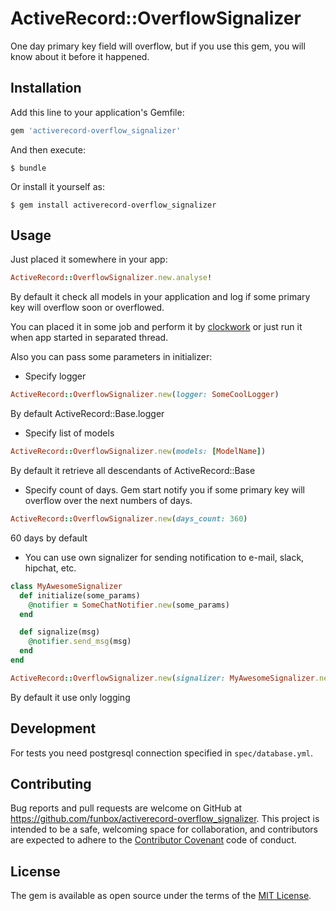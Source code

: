 # ActiveRecord::OverflowSignalizer

One day primary key field will overflow, but if you use this gem, you will know about it before it happened.

## Installation

Add this line to your application's Gemfile:

```ruby
gem 'activerecord-overflow_signalizer'
```

And then execute:

    $ bundle

Or install it yourself as:

    $ gem install activerecord-overflow_signalizer

## Usage

Just placed it somewhere in your app:
```ruby
ActiveRecord::OverflowSignalizer.new.analyse!
```

By default it check all models in your application and log if some primary key will overflow soon or overflowed.

You can placed it in some job and perform it by [clockwork](https://github.com/adamwiggins/clockwork)
or just run it when app started in separated thread.

Also you can pass some parameters in initializer:

+ Specify logger
```ruby
ActiveRecord::OverflowSignalizer.new(logger: SomeCoolLogger)
```
By default ActiveRecord::Base.logger

+ Specify list of models
```ruby
ActiveRecord::OverflowSignalizer.new(models: [ModelName])
```
By default it retrieve all descendants of ActiveRecord::Base

+ Specify count of days. Gem start notify you if some primary key will overflow over the next numbers of days.
```ruby
ActiveRecord::OverflowSignalizer.new(days_count: 360)
```
60 days by default

+ You can use own signalizer for sending notification to e-mail, slack, hipchat, etc.
```ruby
class MyAwesomeSignalizer
  def initialize(some_params)
    @notifier = SomeChatNotifier.new(some_params)
  end

  def signalize(msg)
    @notifier.send_msg(msg)
  end
end

ActiveRecord::OverflowSignalizer.new(signalizer: MyAwesomeSignalizer.new(some_params))
```
By default it use only logging

## Development

For tests you need postgresql connection specified in `spec/database.yml`.

## Contributing

Bug reports and pull requests are welcome on GitHub at https://github.com/funbox/activerecord-overflow_signalizer. This project is intended to be a safe, welcoming space for collaboration, and contributors are expected to adhere to the [Contributor Covenant](http://contributor-covenant.org) code of conduct.

## License

The gem is available as open source under the terms of the [MIT License](http://opensource.org/licenses/MIT).

